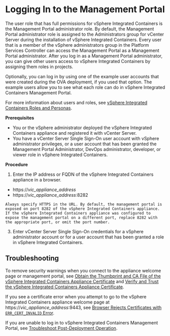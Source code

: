 # Logging In to the Management Portal #

The user role that has full permissions for vSphere Integrated Containers is the Management Portal administrator role. By default, the Management Portal administrator role is assigned to the Administrators group for vCenter Server during the installation of vSphere Integrated Containers. Every user that is a member of the vSphere administrators group in the Platform Services Controller can access the Management Portal as a Management Portal administrator. After you log in as a Management Portal administrator, you can give other users access to vSphere Integrated Containers by assigning them roles in projects.

Optionally, you can log in by using one of the example user accounts that were created during the OVA deployment, if you used that option. The example users allow you to see what each role can do in vSphere Integrated Containers Management Portal.

For more information about users and roles, see [vSphere Integrated Containers Roles and Personas](../vic_overview/roles_and_personas.md).

**Prerequisites**

- You or the vSphere administrator deployed the vSphere Integrated Containers appliance and registered it with vCenter Server.
- You have a vCenter Server Single Sign-On user account with vSphere administrator privileges, or a user account that has been granted the Management Portal Administrator, DevOps administrator, developer, or viewer role in vSphere Integrated Containers.

**Procedure**

1. Enter the IP address or FQDN of the vSphere Integrated Containers appliance in a browser.

  -  https://<i>vic_appliance_address</i>
  -  https://<i>vic_appliance_address</i>:8282

    Always specify HTTPS in the URL. By default, the management portal is exposed on port 8282 of the vSphere Integrated Containers appliance. If the vSphere Integrated Containers appliance was configured to expose the management portal on a different port, replace 8282 with the appropriate port, or omit the port number.  

3. Enter vCenter Server Single Sign-On credentials for a vSphere administrator account or for a user account that has been granted a  role in vSphere Integrated Containers.

## Troubleshooting ##

To remove security warnings when you connect to the appliance welcome page or management portal, see [Obtain the Thumbprint and CA File of the vSphere Integrated Containers Appliance Certificate](../vic_vsphere_admin/obtain_appliance_certs.md) and [Verify and Trust the vSphere Integrated Containers Appliance Certificate](trust_vic_certs.md).

If you see a certificate error when you attempt to go to the vSphere Integrated Containers appliance welcome page at https://<i>vic_appliance_address</i>:9443, see [Browser Rejects Certificates with `ERR_CERT_INVALID` Error](../vic_vsphere_admin/ts_cert_error.md).

If you are unable to log in to vSphere Integrated Containers Management Portal, see [Troubleshoot Post-Deployment Operation](../vic_vsphere_admin/ts_post_deployment_op.md). 